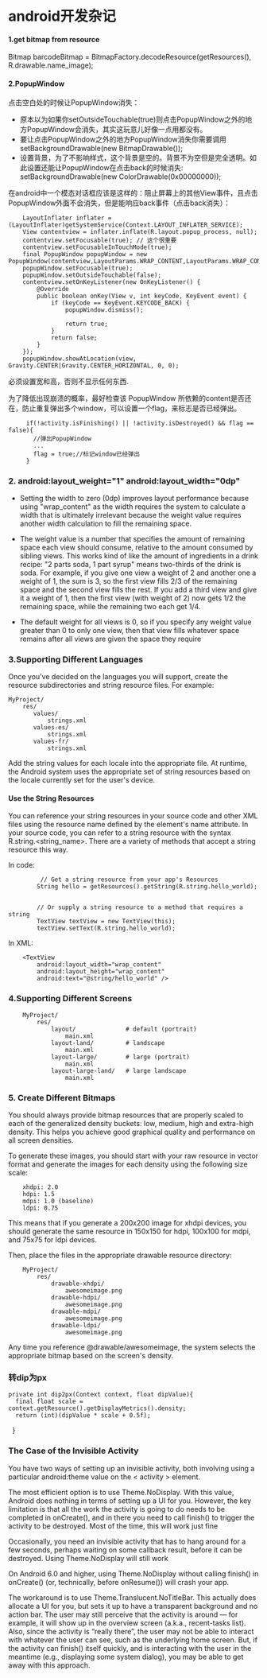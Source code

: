 # android开发杂记

#### 1.get bitmap from resource
Bitmap barcodeBitmap = BitmapFactory.decodeResource(getResources(), R.drawable.name_image);
#### 2.PopupWindow
点击空白处的时候让PopupWindow消失：
  - 原本以为如果你setOutsideTouchable(true)则点击PopupWindow之外的地方PopupWindow会消失，其实这玩意儿好像一点用都没有。
  - 要让点击PopupWindow之外的地方PopupWindow消失你需要调用setBackgroundDrawable(new BitmapDrawable());
  - 设置背景，为了不影响样式，这个背景是空的。背景不为空但是完全透明。如此设置还能让PopupWindow在点击back的时候消失:
        setBackgroundDrawable(new ColorDrawable(0x00000000));
        
在android中一个模态对话框应该是这样的：阻止屏幕上的其他View事件，且点击PopupWindow外面不会消失，但是能响应back事件（点击back消失）：

        LayoutInflater inflater = (LayoutInflater)getSystemService(Context.LAYOUT_INFLATER_SERVICE);
        View contentview = inflater.inflate(R.layout.popup_process, null);
        contentview.setFocusable(true); // 这个很重要
        contentview.setFocusableInTouchMode(true);
        final PopupWindow popupWindow = new PopupWindow(contentview,LayoutParams.WRAP_CONTENT,LayoutParams.WRAP_CONTENT);
        popupWindow.setFocusable(true);
        popupWindow.setOutsideTouchable(false);
        contentview.setOnKeyListener(new OnKeyListener() {
            @Override
            public boolean onKey(View v, int keyCode, KeyEvent event) {
                if (keyCode == KeyEvent.KEYCODE_BACK) {
                    popupWindow.dismiss();

                    return true;
                }
                return false;
            }
        });
        popupWindow.showAtLocation(view,  Gravity.CENTER|Gravity.CENTER_HORIZONTAL, 0, 0);
        
 必须设置宽和高，否则不显示任何东西.
 
 为了降低出现崩溃的概率，最好检查该 PopupWindow 所依赖的content是否还在，防止重复弹出多个window，可以设置一个flag，来标志是否已经弹出。
 
         if(!activity.isFinishing() || !activity.isDestroyed() && flag == false){
           //弹出PopupWindow
           ...
           flag = true;//标记window已经弹出
         }
         
### 2. android:layout_weight="1" android:layout_width="0dp"
- Setting the width to zero (0dp) improves layout performance because using "wrap_content" as
the width requires the system to calculate a width that is ultimately irrelevant because the weight 
value requires another width calculation to fill the remaining space.

- The weight value is a number that specifies the amount of remaining space each view should consume, 
relative to the amount consumed by sibling views. This works kind of like the amount of ingredients in a drink recipe: 
"2 parts soda, 1 part syrup" means two-thirds of the drink is soda. For example, if you give one view a weight of 2 
and another one a weight of 1, the sum is 3, so the first view fills 2/3 of the remaining space and the second view fills the rest. 
If you add a third view and give it a weight of 1, then the first view (with weight of 2) now gets 1/2 the remaining space, 
while the remaining two each get 1/4.
- The default weight for all views is 0, so if you specify any weight value greater than 0 to only one view,
then that view fills whatever space remains after all views are given the space they require

### 3.Supporting Different Languages
Once you’ve decided on the languages you will support, create the resource subdirectories and string resource files. For example:

    MyProject/
        res/
           values/
               strings.xml
           values-es/
               strings.xml
           values-fr/
               strings.xml
               
Add the string values for each locale into the appropriate file.
At runtime, the Android system uses the appropriate set of string resources based on the locale currently set for the user's device.

#### Use the String Resources
You can reference your string resources in your source code and other XML files using the resource name defined by the <string> element's name attribute.
In your source code, you can refer to a string resource with the syntax R.string.<string_name>. There are a variety of methods that accept a string resource this way.

In code:

             // Get a string resource from your app's Resources
            String hello = getResources().getString(R.string.hello_world);


            // Or supply a string resource to a method that requires a string
            TextView textView = new TextView(this);
            textView.setText(R.string.hello_world);

In XML: 

        <TextView
            android:layout_width="wrap_content"
            android:layout_height="wrap_content"
            android:text="@string/hello_world" />


### 4.Supporting Different Screens

        MyProject/
            res/
                layout/              # default (portrait)
                    main.xml
                layout-land/         # landscape
                    main.xml
                layout-large/        # large (portrait)
                    main.xml
                layout-large-land/   # large landscape
                    main.xml
                    
### 5. Create Different Bitmaps    
   You should always provide bitmap resources that are properly scaled to each of the generalized density buckets: low, medium, high and extra-high density. This helps you achieve good graphical quality and performance on all screen densities.

To generate these images, you should start with your raw resource in vector format and generate the images for each density using the following size scale:

        xhdpi: 2.0
        hdpi: 1.5
        mdpi: 1.0 (baseline)
        ldpi: 0.75
This means that if you generate a 200x200 image for xhdpi devices, you should generate the same resource in 150x150 for hdpi, 100x100 for mdpi, and 75x75 for ldpi devices.

Then, place the files in the appropriate drawable resource directory:

        MyProject/
            res/
                drawable-xhdpi/
                    awesomeimage.png
                drawable-hdpi/
                    awesomeimage.png
                drawable-mdpi/
                    awesomeimage.png
                drawable-ldpi/
                    awesomeimage.png
            
Any time you reference @drawable/awesomeimage, the system selects the appropriate bitmap based on the screen's density.

### 转dip为px

    private int dip2px(Context context, float dipValue){
      final float scale = context.getResource().getDisplayMetrics().density;
      return (int)(dipValue * scale + 0.5f);
    }
 
 
###  The Case of the Invisible Activity
 
You have two ways of setting up an invisible activity, both involving using a
particular android:theme value on the &lt; activity &gt; element.

The most efficient option is to use Theme.NoDisplay. With this value, Android does
nothing in terms of setting up a UI for you. However, the key limitation is that all
the work the activity is going to do needs to be completed in onCreate(), and in
there you need to call finish() to trigger the activity to be destroyed. Most of the
time, this will work just fine

Occasionally, you need an invisible activity that has to hang around for a few
seconds, perhaps waiting on some callback result, before it can be destroyed. Using
Theme.NoDisplay will still work

On Android 6.0 and higher, using Theme.NoDisplay without calling finish() in onCreate() (or,
technically, before onResume()) will crash your app.

The workaround is to use Theme.Translucent.NoTitleBar. This actually does
allocate a UI for you, but sets it up to have a transparent background and no action
bar. The user may still perceive that the activity is around — for example, it will
show up in the overview screen (a.k.a., recent-tasks list). Also, since the activity is
“really there”, the user may not be able to interact with whatever the user can see,
such as the underlying home screen. But, if the activity can finish() itself quickly,
and is interacting with the user in the meantime (e.g., displaying some system
dialog), you may be able to get away with this approach.
